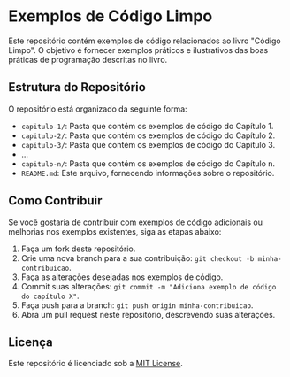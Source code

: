 # Exemplos de Código Limpo

Este repositório contém exemplos de código relacionados ao livro "Código Limpo". O objetivo é fornecer exemplos práticos e ilustrativos das boas práticas de programação descritas no livro.

## Estrutura do Repositório

O repositório está organizado da seguinte forma:

- `capitulo-1/`: Pasta que contém os exemplos de código do Capítulo 1.
- `capitulo-2/`: Pasta que contém os exemplos de código do Capítulo 2.
- `capitulo-3/`: Pasta que contém os exemplos de código do Capítulo 3.
- ...
- `capitulo-n/`: Pasta que contém os exemplos de código do Capítulo n.
- `README.md`: Este arquivo, fornecendo informações sobre o repositório.

## Como Contribuir

Se você gostaria de contribuir com exemplos de código adicionais ou melhorias nos exemplos existentes, siga as etapas abaixo:

1. Faça um fork deste repositório.
2. Crie uma nova branch para a sua contribuição: `git checkout -b minha-contribuicao`.
3. Faça as alterações desejadas nos exemplos de código.
4. Commit suas alterações: `git commit -m "Adiciona exemplo de código do capítulo X"`.
5. Faça push para a branch: `git push origin minha-contribuicao`.
6. Abra um pull request neste repositório, descrevendo suas alterações.

## Licença

Este repositório é licenciado sob a [MIT License](LICENSE).
